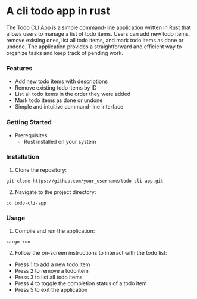 # A cli todo app in rust
The Todo CLI App is a simple command-line application written in Rust that allows users to manage a list of todo items. Users can add new todo items, remove existing ones, list all todo items, and mark todo items as done or undone. The application provides a straightforward and efficient way to organize tasks and keep track of pending work.

### Features
- Add new todo items with descriptions
- Remove existing todo items by ID
- List all todo items in the order they were added
- Mark todo items as done or undone
- Simple and intuitive command-line interface

### Getting Started
- Prerequisites
  - Rust installed on your system

### Installation
1. Clone the repository:
```shell
git clone https://github.com/your_username/todo-cli-app.git
```

2. Navigate to the project directory:
```shell
cd todo-cli-app
```
### Usage
1. Compile and run the application:
```shell
cargo run
```
2. Follow the on-screen instructions to interact with the todo list:
- Press 1 to add a new todo item
- Press 2 to remove a todo item
- Press 3 to list all todo items
- Press 4 to toggle the completion status of a todo item
- Press 5 to exit the application



